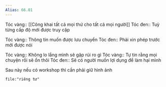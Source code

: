```yaml
---
Alias: 66.01
---
```

Tóc vàng:: [[Công khai tất cả mọi thứ cho tất cả mọi người]]
Tóc đen:: Tuỳ từng cấp độ mới được truy cập

Tóc vàng:: Thông tin muốn được lưu chuyển
Tóc đen:: Phải xin phép trước mới được nói

Tóc vàng:: Không lo lắng mình sẽ gặp rủi ro gì
Tóc vàng:: Tự tin rằng mọi chuyện rồi sẽ ổn thôi 
Tóc đen:: Sẽ có người muốn lợi dụng để làm hại mình

Sau này nếu có workshop thì cần phải giữ hình ảnh



```query
file:"riêng tư"
```
